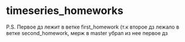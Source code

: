 # timeseries_homeworks
P.S. Первое дз лежит в ветке first_homework (т.к второе дз лежало в ветке second_homework, мерж в master убрал из нее первое дз
